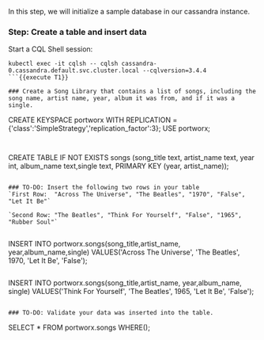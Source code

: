 In this step, we will initialize a sample database in our cassandra instance.

### Step: Create a table and insert data

Start a CQL Shell session:
```
kubectl exec -it cqlsh -- cqlsh cassandra-0.cassandra.default.svc.cluster.local --cqlversion=3.4.4
```{{execute T1}}

### Create a Song Library that contains a list of songs, including the song name, artist name, year, album it was from, and if it was a single.

```
CREATE KEYSPACE portworx WITH REPLICATION = {'class':'SimpleStrategy','replication_factor':3};
USE portworx;
```{{execute T1}}


```
CREATE TABLE IF NOT EXISTS songs (song_title text, artist_name text, year int, album_name text,single text, PRIMARY KEY (year, artist_name));
```{{execute T1}}

### TO-DO: Insert the following two rows in your table
`First Row:  "Across The Universe", "The Beatles", "1970", "False", "Let It Be"`

`Second Row: "The Beatles", "Think For Yourself", "False", "1965", "Rubber Soul"`


```
INSERT INTO portworx.songs(song_title,artist_name,  year,album_name,single) VALUES('Across The Universe', 'The Beatles', 1970, 'Let It Be', 'False');
```{{execute T1}}
```
INSERT INTO portworx.songs(song_title,artist_name,  year,album_name, single) VALUES('Think For Yourself', 'The Beatles', 1965, 'Let It Be', 'False');
```{{execute T1}}

### TO-DO: Validate your data was inserted into the table.

```
SELECT * FROM portworx.songs WHERE();
```{{execute T1}}

